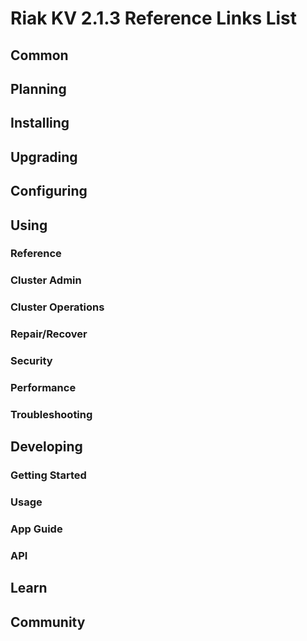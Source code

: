 
# Riak KV 2.1.3 Reference Links List

## Common

[downloads]: {{<baseurl>}}riak/kv/2.0.9/downloads/
[install index]: {{<baseurl>}}riak/kv/2.0.9/setup/installing
[upgrade index]: {{<baseurl>}}riak/kv/2.0.9/upgrading
[plan index]: {{<baseurl>}}riak/kv/2.0.9/planning
[config index]: {{<baseurl>}}riak/kv/2.1.3/using/configuring/
[config reference]: {{<baseurl>}}riak/kv/2.0.9/configuring/reference/
[manage index]: {{<baseurl>}}riak/kv/2.0.9/using/managing
[performance index]: {{<baseurl>}}riak/kv/2.0.9/using/performance
[glossary vnode]: {{<baseurl>}}riak/kv/2.0.9/learn/glossary/#vnode
[contact basho]: http://basho.com/contact/

## Planning

[plan index]: {{<baseurl>}}riak/kv/2.0.9/setup/planning
[plan start]: {{<baseurl>}}riak/kv/2.0.9/setup/planning/start
[plan backend]: {{<baseurl>}}riak/kv/2.0.9/setup/planning/backend
[plan backend bitcask]: {{<baseurl>}}riak/kv/2.0.9/setup/planning/backend/bitcask
[plan backend leveldb]: {{<baseurl>}}riak/kv/2.0.9/setup/planning/backend/leveldb
[plan backend memory]: {{<baseurl>}}riak/kv/2.0.9/setup/planning/backend/memory
[plan backend multi]: {{<baseurl>}}riak/kv/2.0.9/setup/planning/backend/multi
[plan cluster capacity]: {{<baseurl>}}riak/kv/2.0.9/setup/planning/cluster-capacity
[plan bitcask capacity]: {{<baseurl>}}riak/kv/2.0.9/setup/planning/bitcask-capacity-calc
[plan best practices]: {{<baseurl>}}riak/kv/2.0.9/setup/planning/best-practices
[plan future]: {{<baseurl>}}riak/kv/2.0.9/setup/planning/future

## Installing

[install index]: {{<baseurl>}}riak/kv/2.0.9/setup/installing
[install aws]: {{<baseurl>}}riak/kv/2.0.9/setup/installing/amazon-web-services
[install debian & ubuntu]: {{<baseurl>}}riak/kv/2.0.9/setup/installing/debian-ubuntu
[install freebsd]: {{<baseurl>}}riak/kv/2.0.9/setup/installing/freebsd
[install mac osx]: {{<baseurl>}}riak/kv/2.0.9/setup/installing/mac-osx
[install rhel & centos]: {{<baseurl>}}riak/kv/2.0.9/setup/installing/rhel-centos
[install smartos]: {{<baseurl>}}riak/kv/2.0.9/setup/installing/smartos
[install solaris]: {{<baseurl>}}riak/kv/2.0.9/setup/installing/solaris
[install suse]: {{<baseurl>}}riak/kv/2.0.9/setup/installing/suse
[install windows azure]: {{<baseurl>}}riak/kv/2.0.9/setup/installing/windows-azure

[install source index]: {{<baseurl>}}riak/kv/2.0.9/setup/installing/source
[install source erlang]: {{<baseurl>}}riak/kv/2.0.9/setup/installing/source/erlang
[install source jvm]: {{<baseurl>}}riak/kv/2.0.9/setup/installing/source/jvm

[install verify]: {{<baseurl>}}riak/kv/2.0.9/setup/installing/verify

## Upgrading

[upgrade index]: {{<baseurl>}}riak/kv/2.0.9/setup/upgrading
[upgrade checklist]: {{<baseurl>}}riak/kv/2.0.9/setup/upgrading/checklist
[upgrade version]: {{<baseurl>}}riak/kv/2.0.9/setup/upgrading/version
[upgrade cluster]: {{<baseurl>}}riak/kv/2.0.9/setup/upgrading/cluster
[upgrade mdc]: {{<baseurl>}}riak/kv/2.0.9/setup/upgrading/multi-datacenter
[upgrade downgrade]: {{<baseurl>}}riak/kv/2.0.9/setup/downgrade

## Configuring

[config index]: {{<baseurl>}}riak/kv/2.0.9/configuring
[config basic]: {{<baseurl>}}riak/kv/2.0.9/configuring/basic
[config backend]: {{<baseurl>}}riak/kv/2.0.9/configuring/backend
[config manage]: {{<baseurl>}}riak/kv/2.0.9/configuring/managing
[config reference]: {{<baseurl>}}riak/kv/2.0.9/configuring/reference/
[config strong consistency]: {{<baseurl>}}riak/kv/2.0.9/configuring/strong-consistency
[config load balance]: {{<baseurl>}}riak/kv/2.0.9/configuring/load-balancing-proxy
[config mapreduce]: {{<baseurl>}}riak/kv/2.0.9/configuring/mapreduce
[config search]: {{<baseurl>}}riak/kv/2.0.9/configuring/search/

[config v3 mdc]: {{<baseurl>}}riak/kv/2.0.9/configuring/v3-multi-datacenter
[config v3 nat]: {{<baseurl>}}riak/kv/2.0.9/configuring/v3-multi-datacenter/nat
[config v3 quickstart]: {{<baseurl>}}riak/kv/2.0.9/configuring/v3-multi-datacenter/quick-start
[config v3 ssl]: {{<baseurl>}}riak/kv/2.0.9/configuring/v3-multi-datacenter/ssl

[config v2 mdc]: {{<baseurl>}}riak/kv/2.0.9/configuring/v2-multi-datacenter
[config v2 nat]: {{<baseurl>}}riak/kv/2.0.9/configuring/v2-multi-datacenter/nat
[config v2 quickstart]: {{<baseurl>}}riak/kv/2.0.9/configuring/v2-multi-datacenter/quick-start
[config v2 ssl]: {{<baseurl>}}riak/kv/2.0.9/configuring/v2-multi-datacenter/ssl

## Using

[use index]: {{<baseurl>}}riak/kv/2.0.9/using/
[use admin commands]: {{<baseurl>}}riak/kv/2.0.9/using/cluster-admin-commands
[use running cluster]: {{<baseurl>}}riak/kv/2.0.9/using/running-a-cluster

### Reference

[use ref custom code]: {{<baseurl>}}riak/kv/2.0.9/using/reference/custom-code
[use ref handoff]: {{<baseurl>}}riak/kv/2.0.9/using/reference/handoff
[use ref monitoring]: {{<baseurl>}}riak/kv/2.0.9/using/reference/statistics-monitoring
[use ref search]: {{<baseurl>}}riak/kv/2.0.9/using/reference/search
[use ref 2i]: {{<baseurl>}}riak/kv/2.0.9/using/reference/secondary-indexes
[use ref snmp]: {{<baseurl>}}riak/kv/2.0.9/using/reference/snmp
[use ref strong consistency]: {{<baseurl>}}riak/kv/2.0.9/using/reference/strong-consistency
[use ref jmx]: {{<baseurl>}}riak/kv/2.0.9/using/reference/jmx
[use ref obj del]: {{<baseurl>}}riak/kv/2.0.9/using/reference/object-deletion/
[use ref v3 mdc]: {{<baseurl>}}riak/kv/2.0.9/using/reference/v3-multi-datacenter
[use ref v2 mdc]: {{<baseurl>}}riak/kv/2.0.9/using/reference/v2-multi-datacenter

### Cluster Admin

[use admin index]: {{<baseurl>}}riak/kv/2.0.9/using/admin/
[use admin commands]: {{<baseurl>}}riak/kv/2.0.9/using/admin/commands/
[use admin riak cli]: {{<baseurl>}}riak/kv/2.0.9/using/admin/riak-cli/
[use admin riak-admin]: {{<baseurl>}}riak/kv/2.0.9/using/admin/riak-admin/
[use admin riak control]: {{<baseurl>}}riak/kv/2.0.9/using/admin/riak-control/

### Cluster Operations

[cluster ops add remove node]: {{<baseurl>}}riak/kv/2.0.9/using/cluster-operations/adding-removing-nodes
[cluster ops inspect node]: {{<baseurl>}}riak/kv/2.0.9/using/cluster-operations/inspecting-node
[cluster ops change info]: {{<baseurl>}}riak/kv/2.0.9/using/cluster-operations/changing-cluster-info
[cluster ops load balance]: {{<baseurl>}}riak/kv/2.0.9/configuring/load-balancing-proxy
[cluster ops bucket types]: {{<baseurl>}}riak/kv/2.0.9/using/cluster-operations/bucket-types
[cluster ops handoff]: {{<baseurl>}}riak/kv/2.0.9/using/cluster-operations/handoff
[cluster ops log]: {{<baseurl>}}riak/kv/2.0.9/using/cluster-operations/logging
[cluster ops obj del]: {{<baseurl>}}riak/kv/2.0.9/using/reference/object-deletion
[cluster ops backup]: {{<baseurl>}}riak/kv/2.0.9/using/cluster-operations/backing-up
[cluster ops mdc]: {{<baseurl>}}riak/kv/2.0.9/using/cluster-operations/v3-multi-datacenter
[cluster ops strong consistency]: {{<baseurl>}}riak/kv/2.0.9/using/cluster-operations/strong-consistency
[cluster ops 2i]: {{<baseurl>}}riak/kv/2.0.9/using/reference/secondary-indexes
[cluster ops v3 mdc]: {{<baseurl>}}riak/kv/2.0.9/using/cluster-operations/v3-multi-datacenter
[cluster ops v2 mdc]: {{<baseurl>}}riak/kv/2.0.9/using/cluster-operations/v2-multi-datacenter

### Repair/Recover

[repair recover index]: {{<baseurl>}}riak/kv/2.0.9/using/repair-recovery
[repair recover index]: {{<baseurl>}}riak/kv/2.0.9/using/repair-recovery/failure-recovery/

### Security

[security index]: {{<baseurl>}}riak/kv/2.0.9/using/security/
[security basics]: {{<baseurl>}}riak/kv/2.0.9/using/security/basics
[security managing]: {{<baseurl>}}riak/kv/2.0.9/using/security/managing-sources/

### Performance

[perf index]: {{<baseurl>}}riak/kv/2.0.9/using/performance/
[perf benchmark]: {{<baseurl>}}riak/kv/2.0.9/using/performance/benchmarking
[perf open files]: {{<baseurl>}}riak/kv/2.0.9/using/performance/open-files-limit/
[perf erlang]: {{<baseurl>}}riak/kv/2.0.9/using/performance/erlang
[perf aws]: {{<baseurl>}}riak/kv/2.0.9/using/performance/amazon-web-services
[perf latency checklist]: {{<baseurl>}}riak/kv/2.0.9/using/performance/latency-reduction

### Troubleshooting

[troubleshoot http]: {{<baseurl>}}riak/kv/2.0.9/using/troubleshooting/http-204

## Developing

[dev index]: {{<baseurl>}}riak/kv/2.0.9/developing
[dev client libraries]: {{<baseurl>}}riak/kv/2.0.9/developing/client-libraries
[dev data model]: {{<baseurl>}}riak/kv/2.0.9/developing/data-modeling
[dev data types]: {{<baseurl>}}riak/kv/2.0.9/developing/data-types
[dev kv model]: {{<baseurl>}}riak/kv/2.0.9/developing/key-value-modeling

### Getting Started

[getting started]: {{<baseurl>}}riak/kv/2.0.9/developing/getting-started
[getting started java]: {{<baseurl>}}riak/kv/2.0.9/developing/getting-started/java
[getting started ruby]: {{<baseurl>}}riak/kv/2.0.9/developing/getting-started/ruby
[getting started python]: {{<baseurl>}}riak/kv/2.0.9/developing/getting-started/python
[getting started php]: {{<baseurl>}}riak/kv/2.0.9/developing/getting-started/php
[getting started csharp]: {{<baseurl>}}riak/kv/2.0.9/developing/getting-started/csharp
[getting started nodejs]: {{<baseurl>}}riak/kv/2.0.9/developing/getting-started/nodejs
[getting started erlang]: {{<baseurl>}}riak/kv/2.0.9/developing/getting-started/erlang
[getting started golang]: {{<baseurl>}}riak/kv/2.0.9/developing/getting-started/golang

[obj model java]: {{<baseurl>}}riak/kv/2.0.9/developing/getting-started/java/object-modeling
[obj model ruby]: {{<baseurl>}}riak/kv/2.0.9/developing/getting-started/ruby/object-modeling
[obj model python]: {{<baseurl>}}riak/kv/2.0.9/developing/getting-started/python/object-modeling
[obj model csharp]: {{<baseurl>}}riak/kv/2.0.9/developing/getting-started/csharp/object-modeling
[obj model nodejs]: {{<baseurl>}}riak/kv/2.0.9/developing/getting-started/nodejs/object-modeling
[obj model erlang]: {{<baseurl>}}riak/kv/2.0.9/developing/getting-started/erlang/object-modeling
[obj model golang]: {{<baseurl>}}riak/kv/2.0.9/developing/getting-started/golang/object-modeling

### Usage

[usage index]: {{<baseurl>}}riak/kv/2.0.9/developing/usage
[usage bucket types]: {{<baseurl>}}riak/kv/2.0.9/developing/usage/bucket-types
[usage commit hooks]: {{<baseurl>}}riak/kv/2.0.9/developing/usage/commit-hooks
[usage conflict resolution]: {{<baseurl>}}riak/kv/2.0.9/developing/usage/conflict-resolution
[usage content types]: {{<baseurl>}}riak/kv/2.0.9/developing/usage/content-types
[usage create objects]: {{<baseurl>}}riak/kv/2.0.9/developing/usage/creating-objects
[usage custom extractors]: {{<baseurl>}}riak/kv/2.0.9/developing/usage/custom-extractors
[usage delete objects]: {{<baseurl>}}riak/kv/2.0.9/developing/usage/deleting-objects
[usage mapreduce]: {{<baseurl>}}riak/kv/2.0.9/developing/usage/mapreduce
[usage search]: {{<baseurl>}}riak/kv/2.0.9/developing/usage/search
[usage search schema]: {{<baseurl>}}riak/kv/2.0.9/developing/usage/search-schemas
[usage search data types]: {{<baseurl>}}riak/kv/2.0.9/developing/usage/searching-data-types
[usage 2i]: {{<baseurl>}}riak/kv/2.0.9/developing/usage/secondary-indexes
[usage update objects]: {{<baseurl>}}riak/kv/2.0.9/developing/usage/updating-objects

### App Guide

[apps mapreduce]: {{<baseurl>}}riak/kv/2.0.9/developing/app-guide/advanced-mapreduce
[apps replication properties]: {{<baseurl>}}riak/kv/2.0.9/developing/app-guide/replication-properties
[apps strong consistency]: {{<baseurl>}}riak/kv/2.0.9/developing/app-guide/strong-consistency

### API

[dev api backend]: {{<baseurl>}}riak/kv/2.0.9/developing/api/backend
[dev api http]: {{<baseurl>}}riak/kv/2.0.9/developing/api/http
[dev api http status]: {{<baseurl>}}riak/kv/2.0.9/developing/api/http/status
[dev api pbc]: {{<baseurl>}}riak/kv/2.0.9/developing/api/protocol-buffers/

## Learn

[learn new nosql]: {{<baseurl>}}riak/kv/learn/new-to-nosql
[learn use cases]: {{<baseurl>}}riak/kv/learn/use-cases
[learn why riak]: {{<baseurl>}}riak/kv/learn/why-riak-kv

[glossary]: {{<baseurl>}}riak/kv/2.0.9/learn/glossary/
[glossary aae]: {{<baseurl>}}riak/kv/2.0.9/learn/glossary/#active-anti-entropy-aae
[glossary read rep]: {{<baseurl>}}riak/kv/2.0.9/learn/glossary/#read-repair
[glossary vnode]: {{<baseurl>}}riak/kv/2.0.9/learn/glossary/#vnode

[concept aae]: {{<baseurl>}}riak/kv/2.0.9/learn/concepts/active-anti-entropy/
[concept buckets]: {{<baseurl>}}riak/kv/2.0.9/learn/concepts/buckets
[concept cap neg]: {{<baseurl>}}riak/kv/2.0.9/learn/concepts/capability-negotiation
[concept causal context]: {{<baseurl>}}riak/kv/2.0.9/learn/concepts/causal-context
[concept clusters]: {{<baseurl>}}riak/kv/2.0.9/learn/concepts/clusters/
[concept crdts]: {{<baseurl>}}riak/kv/2.0.9/learn/concepts/crdts
[concept eventual consistency]: {{<baseurl>}}riak/kv/2.0.9/learn/concepts/eventual-consistency
[concept keys objects]: {{<baseurl>}}riak/kv/2.0.9/learn/concepts/keys-and-objects
[concept replication]: {{<baseurl>}}riak/kv/2.0.9/learn/concepts/replication
[concept strong consistency]: {{<baseurl>}}riak/kv/2.0.9/using/reference/strong-consistency
[concept vnodes]: {{<baseurl>}}riak/kv/2.0.9/learn/concepts/vnodes

## Community

[community]: {{<baseurl>}}community
[community projects]: {{<baseurl>}}community/projects
[reporting bugs]: {{<baseurl>}}community/reporting-bugs
[taishi]: {{<baseurl>}}community/taishi

